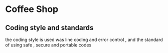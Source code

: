 # Coffee Shop

## Coding style and standards 

the coding style is used was line coding and error control , and the standard of using safe , secure and portable codes
